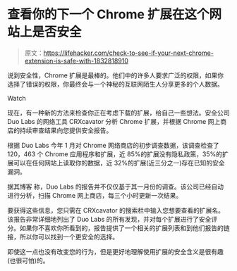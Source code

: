 # 查看你的下一个 Chrome 扩展在这个网站上是否安全

> 原文：<https://lifehacker.com/check-to-see-if-your-next-chrome-extension-is-safe-with-1832818910>

说到安全性，Chrome 扩展是最棒的。他们中的许多人要求广泛的权限，如果你选择了错误的权限，你最终会与一个神秘的互联网陌生人分享更多的个人数据。

Watch

现在，有一种新的方法来检查你正在考虑下载的扩展，给自己一些想法。安全公司 Duo Labs 的网络工具 CRXcavator 分析 Chrome 扩展，并根据 Chrome 网上商店的持续审查结果向您提供安全报告。

根据 Duo Labs 今年 1 月对 Chrome 网络商店的初步调查数据，该调查检查了 120，463 个 Chrome 应用程序和扩展，近 85%的扩展没有隐私政策，35%的扩展可以在任何网站上读取你的数据，近 32%的扩展(近三分之一)存在已知的安全漏洞。

据其博客 称，Duo Labs 的报告并不仅仅基于其一月份的调查。该公司已经自动进行分析，扫描 Chrome 网上商店，每三个小时更新一次结果。

要获得这些信息，您只需在 CRXcavator 的搜索栏中输入您想要查看的扩展名。该报告非常详细地列出了 Duo Labs 的所有发现，并对每个扩展进行了安全评分。如果你不喜欢你所看到的，报告提供了一个相关的扩展列表和到他们报告的链接，所以你可以找到一个更安全的选择。

即使这一点也没有改变您的行为，但是更好地理解使用扩展的安全含义是很有趣(也很可怕)的。